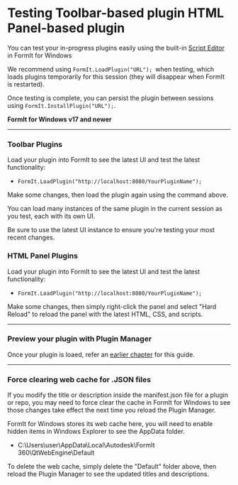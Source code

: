 # Testing Toolbar-based plugin HTML Panel-based plugin

You can test your in-progress plugins easily using the built-in [Script Editor](https://formit3d.github.io/FormItExamplePlugins/docs/HowToBuild.html#SettingUpFormIt) in FormIt for Windows

We recommend using `FormIt.LoadPlugin("URL"); `when testing, which loads plugins temporarily for this session (they will disappear when FormIt is restarted).&#x20;

Once testing is complete, you can persist the plugin between sessions using `FormIt.InstallPlugin("URL");`.

**FormIt for Windows v17 and newer**

****

### **Toolbar Plugins**

Load your plugin into FormIt to see the latest UI and test the latest functionality:

* `FormIt.LoadPlugin("http://localhost:8080/YourPluginName");`

Make some changes, then load the plugin again using the command above.

You can load many instances of the same plugin in the current session as you test, each with its own UI.

Be sure to use the latest UI instance to ensure you're testing your most recent changes.



### **HTML Panel Plugins**

Load your plugin into FormIt to see the latest UI and test the latest functionality:

* `FormIt.LoadPlugin("http://localhost:8080/YourPluginName");`

Make some changes, then simply right-click the panel and select "Hard Reload" to reload the panel with the latest HTML, CSS, and scripts.

****

### **Preview your plugin with Plugin Manager**

Once your plugin is loaed, refer an [earlier chapter](../deployment/previewing-a-plugin-in-the-plugin-manager.md) for this guide.

****

### **Force clearing web cache for .JSON files**

If you modify the title or description inside the manifest.json file for a plugin or repo, you may need to force clear the cache in FormIt for Windows to see those changes take effect the next time you reload the Plugin Manager.

FormIt for Windows stores its web cache here, you will need to enable hidden items in Windows Explorer to see the AppData folder.

* C:\Users\user\AppData\Local\Autodesk\FormIt 360\QtWebEngine\Default

To delete the web cache, simply delete the "Default" folder above, then reload the Plugin Manager to see the updated titles and descriptions.
